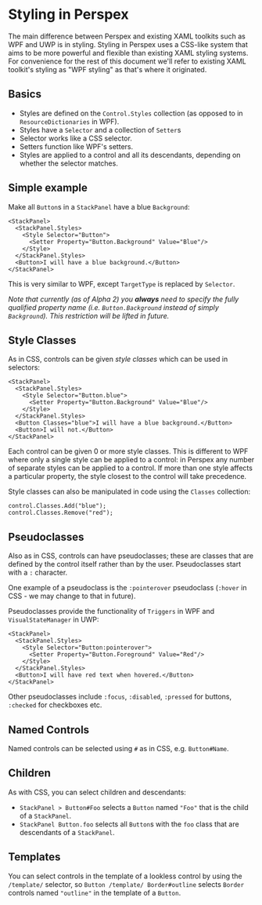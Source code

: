 # Styling in Perspex

The main difference between Perspex and existing XAML toolkits such as WPF and
UWP is in styling. Styling in Perspex uses a CSS-like system that aims to be
more powerful and flexible than existing XAML styling systems. For convenience
for the rest of this document we'll refer to existing XAML toolkit's styling as
"WPF styling" as that's where it originated.

## Basics

- Styles are defined on the `Control.Styles` collection (as opposed to in
`ResourceDictionaries` in WPF).
- Styles have a `Selector` and a collection of `Setter`s
- Selector works like a CSS selector.
- Setters function like WPF's setters.
- Styles are applied to a control and all its descendants, depending on whether
  the selector matches.

## Simple example

Make all `Button`s in a `StackPanel` have a blue `Background`:

    <StackPanel>
      <StackPanel.Styles>
        <Style Selector="Button">
          <Setter Property="Button.Background" Value="Blue"/>
        </Style>
      </StackPanel.Styles>
      <Button>I will have a blue background.</Button>
    </StackPanel>

This is very similar to WPF, except `TargetType` is replaced by `Selector`.

_Note that currently (as of Alpha 2) you **always** need to specify the fully
qualified property name (i.e. `Button.Background` instead of simply
`Background`). This restriction will be lifted in future._

## Style Classes

As in CSS, controls can be given *style classes* which can be used in selectors:

    <StackPanel>
      <StackPanel.Styles>
        <Style Selector="Button.blue">
          <Setter Property="Button.Background" Value="Blue"/>
        </Style>
      </StackPanel.Styles>
      <Button Classes="blue">I will have a blue background.</Button>
      <Button>I will not.</Button>
    </StackPanel>

Each control can be given 0 or more style classes. This is different to WPF
where only a single style can be applied to a control: in Perspex any number
of separate styles can be applied to a control. If more than one style affects
a particular property, the style closest to the control will take precedence.

Style classes can also be manipulated in code using the `Classes` collection:

    control.Classes.Add("blue");
    control.Classes.Remove("red");

## Pseudoclasses

Also as in CSS, controls can have pseudoclasses; these are classes that are
defined by the control itself rather than by the user. Pseudoclasses start
with a `:` character.

One example of a pseudoclass is the `:pointerover`
pseudoclass (`:hover` in CSS - we may change to that in future).

Pseudoclasses provide the functionality of `Triggers` in WPF and
`VisualStateManager` in UWP:

    <StackPanel>
      <StackPanel.Styles>
        <Style Selector="Button:pointerover">
          <Setter Property="Button.Foreground" Value="Red"/>
        </Style>
      </StackPanel.Styles>
      <Button>I will have red text when hovered.</Button>
    </StackPanel>

Other pseudoclasses include `:focus`, `:disabled`, `:pressed` for buttons,
`:checked` for checkboxes etc.

## Named Controls

Named controls can be selected using `#` as in CSS, e.g. `Button#Name`.

## Children

As with CSS, you can select children and descendants:

- `StackPanel > Button#Foo` selects a `Button` named `"Foo"` that is the child
  of a `StackPanel`.
- `StackPanel Button.foo` selects all `Button`s with the `foo` class that are
  descendants of a `StackPanel`.

## Templates

You can select controls in the template of a lookless control by using the
`/template/` selector, so `Button /template/ Border#outline` selects `Border`
controls named `"outline"` in the template of a `Button`.
